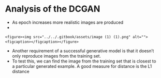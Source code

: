 # Analysis of the DCGAN

* As epoch increases more realistic images are produced
*

    <figure><img src="../../.gitbook/assets/image (1) (1).png" alt=""><figcaption></figcaption></figure>
* Another requirement of a successful generative model is that it doesn’t only reproduce images from the training set.&#x20;
* To test this, we can find the image from the training set that is closest to a particular generated example. A good measure for distance is the L1 distance
